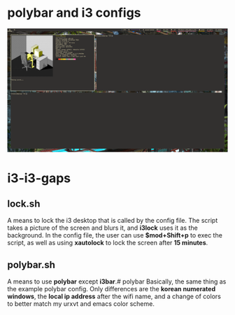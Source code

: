 # polybar and i3 configs
![img](neofetch-2018-01-28-02-50-54-31903.png)
# i3-i3-gaps
## lock.sh
A means to lock the i3 desktop that is called by the config file. The script takes a picture of the screen and blurs it, and **i3lock** uses it as the background. In the config file, the user can use **$mod+Shift+p** to exec the script, as well as using **xautolock** to lock the screen after **15 minutes**.
## polybar.sh
A means to use **polybar** except **i3bar**.# polybar
Basically, the same thing as the example polybar config. Only differences are the **korean numerated windows**, the **local ip address** after the wifi name, and a change of colors to better match my urxvt and emacs color scheme.